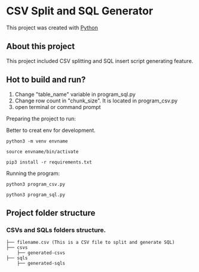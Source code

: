 # CSV Split and SQL Generator

This project was created with [Python](https://www.python.org/) 


## About this project
This project included CSV splitting and SQL insert script generating feature.

## Hot to build and run?

1) Change "table_name" variable in program_sql.py
2) Change row count in "chunk_size". It is located in program_csv.py
2) open terminal or command prompt

Preparing the project to run:

Better to creat env for development.

```
python3 -m venv envname
```

```
source envname/bin/activate
```

```
pip3 install -r requirements.txt 
```

Running the program:

```
python3 program_csv.py   
```

```
python3 program_sql.py     
```



## Project folder structure

### CSVs and SQLs folders structure.

    ├── filename.csv (This is a CSV file to split and generate SQL)            
    ├── csvs          
        ├── generated-csvs              
    ├── sqls          
        ├── generated-sqls    
